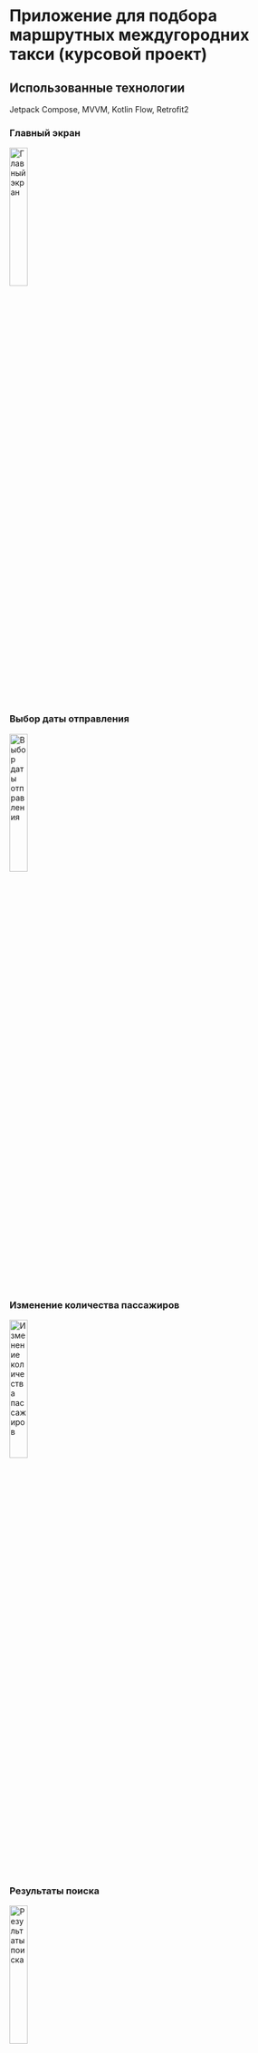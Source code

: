 # Приложение для подбора маршрутных междугородних такси (курсовой проект)

## Использованные технологии
Jetpack Compose, MVVM, Kotlin Flow, Retrofit2 

### Главный экран
<img src="https://imgur.com/aK8Upv6.png" alt="Главный экран" width="25%" height="25%">

### Выбор даты отправления
<img src="https://imgur.com/AxB0UM2.png" alt="Выбор даты отправления" width="25%" height="25%">

### Изменение количества пассажиров
<img src="https://imgur.com/eK43TLj.png" alt="Изменение количества пассажиров" width="25%" height="25%">

### Результаты поиска
<img src="https://imgur.com/TrSQzN6.png" alt="Результаты поиска" width="25%" height="25%">

### Выбор места посадки/высадки
<img src="https://imgur.com/T8OGPdd.png" alt="Выбор места посадки/высадки" width="25%" height="25%">

### Архив и будущие поездки
<img src="https://imgur.com/nShfSy6.png" alt="Архив и будущие поездки" width="25%" height="25%">

## Светлая тема

### Настройки профиля
<img src="https://imgur.com/KitVbX8.png" alt="Настройки профиля" width="25%" height="25%">

### Вход
<img src="https://imgur.com/nJOxdRn.png" alt="Вход" width="25%" height="25%">

